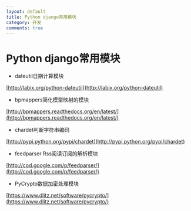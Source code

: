 ```yaml
---
layout: default
title: Python django常用模块
category: 开发
comments: true
---
```


# Python django常用模块

* dateutil日期计算模块

[http://labix.org/python-dateutil](http://labix.org/python-dateutil)

* bpmappers简化模型映射的模块

[http://bpmappers.readthedocs.org/en/latest/](http://bpmappers.readthedocs.org/en/latest/)

* chardet判断字符串编码

[http://pypi.python.org/pypi/chardet](http://pypi.python.org/pypi/chardet)

* feedparser Rss阅读订阅的解析模块

[http://cod.google.com/p/feedparser/](http://cod.google.com/p/feedparser/)

* PyCrypto数据加密处理模块

[https://www.dlitz.net/software/pycrypto/](https://www.dlitz.net/software/pycrypto/)

